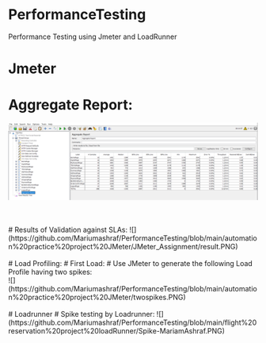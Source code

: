 # PerformanceTesting
Performance Testing using Jmeter and LoadRunner
<br/>
# Jmeter
# Aggregate Report:
![](https://github.com/Mariumashraf/PerformanceTesting/blob/main/automation%20practice%20project%20JMeter/JMeter_Assignment/aggregate%20report.PNG)

<br/>
<br/>
# Results of Validation against SLAs:
![](https://github.com/Mariumashraf/PerformanceTesting/blob/main/automation%20practice%20project%20JMeter/JMeter_Assignment/result.PNG)

<br/>
<br/>
# Load Profiling:
# First Load:
# Use JMeter to generate the following Load Profile having two spikes:
<br/>
![](https://github.com/Mariumashraf/PerformanceTesting/blob/main/automation%20practice%20project%20JMeter/twospikes.PNG)

<br/>
<br/>
# Loadrunner
# Spike testing by Loadrunner:
![](https://github.com/Mariumashraf/PerformanceTesting/blob/main/flight%20reservation%20project%20loadRunner/Spike-MariamAshraf.PNG)



